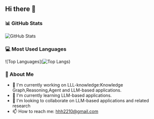 ## Hi there 👋

<!--
**hhh2210/hhh2210** is a ✨ _special_ ✨ repository because its `README.md` (this file) appears on your GitHub profile.
-->

### 📊 GitHub Stats
![GitHub Stats]((https://github-readme-stats.vercel.app/apihhh2210anuraghazra))

### 💻 Most Used Languages
![Top Languages](![Top Langs](https://github-readme-stats.vercel.app/api/top-langs/hhh2210anuraghazra))

### 🚀 About Me
- 🔭 I'm currently working on LLL-knowledge:Knowledge Graph,Reasoning,Agent and LLM-based applications.
- 🌱 I'm currently learning LLM-based applications.
- 👯 I'm looking to collaborate on LLM-based applications and related research
- 📫 How to reach me: hhh2210@gmail.com


